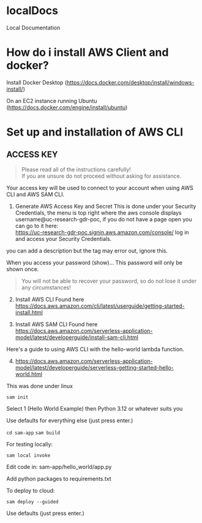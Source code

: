 # localDocs
Local Documentation

# How do i install AWS Client and docker?
Install Docker Desktop (https://docs.docker.com/desktop/install/windows-install/)

On an EC2 instance running Ubuntu (https://docs.docker.com/engine/install/ubuntu)

# Set up and installation of AWS CLI
## ACCESS KEY
>Please read all of the instructions carefully! <br/> If you are unsure do not proceed without asking for assistance.

Your access key will be used to connect to your account when using AWS CLI and AWS SAM CLI.

1. Generate AWS Access Key and Secret
This is done under your Security Credentials, the menu is top right where the aws console displays username@uc-research-gdr-poc, if you do not have a page open you can go to it here: <br>
https://uc-research-gdr-poc.signin.aws.amazon.com/console/
log in and access your Security Credentials.

you can add a description but the tag may error out, ignore this.

When you access your password (show)... This password will only be shown once.
>You will not be able to recover your password, so do not lose it under any circumstances!

2.	Install AWS CLI
Found here <br>
https://docs.aws.amazon.com/cli/latest/userguide/getting-started-install.html

3.	Install AWS SAM CLI
Found here <br>
https://docs.aws.amazon.com/serverless-application-model/latest/developerguide/install-sam-cli.html

Here's a guide to using AWS CLI with the hello-world lambda function.

4.	https://docs.aws.amazon.com/serverless-application-model/latest/developerguide/serverless-getting-started-hello-world.html

This was done under linux

```sam init```

Select 1 (Hello World Example) then Python 3.12 or whatever suits you

Use defaults for everything else (just press enter.)

```cd sam-app```
```sam build```

For testing locally:

```sam local invoke```

Edit code in:
sam-app/hello_world/app.py

Add python packages to requirements.txt

To deploy to cloud:

```sam deploy --guided```

Use defaults (just press enter.)
